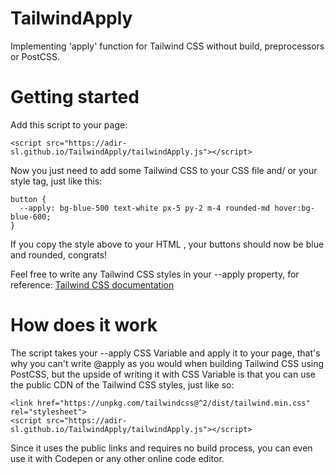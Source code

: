 # TailwindApply
Implementing 'apply' function for Tailwind CSS without build, preprocessors or PostCSS.

# Getting started
Add this script to your page:
```
<script src="https://adir-sl.github.io/TailwindApply/tailwindApply.js"></script>
```

Now you just need to add some Tailwind CSS to your CSS file and/ or your style tag, just like this:

```
button {
  --apply: bg-blue-500 text-white px-5 py-2 m-4 rounded-md hover:bg-blue-600;
}
```
If you copy the style above to your HTML , your buttons should now be blue and rounded, congrats!

Feel free to write any Tailwind CSS styles in your --apply property, for reference: <a href="https://tailwindcss.com/docs/utility-first" target="_blank">Tailwind CSS documentation</a>

# How does it work
The script takes your --apply CSS Variable and apply it to your page, that's why you can't write @apply as you would when building Tailwind CSS using PostCSS, but the upside of writing it with CSS Variable is that you can use the public CDN of the Tailwind CSS styles, just like so:
```
<link href="https://unpkg.com/tailwindcss@^2/dist/tailwind.min.css" rel="stylesheet">
<script src="https://adir-sl.github.io/TailwindApply/tailwindApply.js"></script>
```
Since it uses the public links and requires no build process, you can even use it with Codepen or any other online code editor.